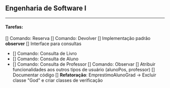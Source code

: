 ## Engenharia de Software I
---
#### Tarefas:
[] Comando: Reserva
[] Comando: Devolver
[] Implementação padrão **observer**
[] Interface para consultas
- [] Comando: Consulta de Livro
- [] Comando: Consulta de Aluno
- [] Comando: Consulta de Professor
[] Comando: Observar
[] Atribuir funcionalidades aos outros tipos de usuário (alunoPos, professor)
[] Documentar código
[] **Refatoração**: EmprestimoAlunoGrad -> Excluir classe "God" e criar classes de verificação
